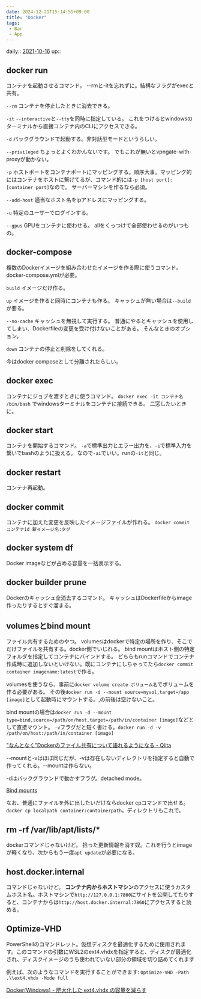 ```yaml
---
date: 2024-12-21T15:14:55+09:00
title: "Docker"
tags:
 - Bar
 - App
---
```


daily:: [2021-10-16](/Daily_Note/2021-10-16.md)
up::

## docker run
コンテナを起動させるコマンド。
--rmと-itを忘れずに。結構なフラグがexecと共有。

`--rm`
コンテナを停止したときに消去できる。

`-it`
`--interactive`と`--tty`を同時に指定している。
これをつけるとwindowsのターミナルから直接コンテナ内のCLIにアクセスできる。

`-d`
バックグラウンドで起動する。非対話型モードというらしい。

`--privileged`
ちょっとよくわかんないです。
でもこれが無いとvpngate-with-proxyが動かない。

`-p`
ホストポートをコンテナポートにマッピングする。順序大事。マッピング的にはコンテナをホストに繋げてるが、コマンド的には`-p [host port]:[container port]`なので。
サーバーマシンを作るなら必須。

`--add-host`
適当なホスト名をipアドレスにマッピングする。

`-u`
特定のユーザーでログインする。

`--gpus`
GPUをコンテナに使わせる。
allをくっつけて全部使わせるのがいつもの。



## docker-compose
複数のDockerイメージを組み合わせたイメージを作る際に使うコマンド。
docker-compose.ymlが必要。

`build`
イメージだけ作る。

`up`
イメージを作ると同時にコンテナも作る。
キャッシュが無い場合は`--build`が要る。

`--no-cache`
キャッシュを無視して実行する。
普通にやるとキャッシュを使用してしまい、Dockerfileの変更を受け付けないことがある。
そんなときのオプション。

`down`
コンテナの停止と削除をしてくれる。

今はdocker composeとして分離されたらしい。

## docker exec
コンテナにジョブを渡すときに使うコマンド。
`docker exec -it コンテナ名 /bin/bash` でwindowsターミナルをコンテナに接続できる。
二窓したいときに。

## docker start
コンテナを開始するコマンド。
`-a`で標準出力とエラー出力を、`-i`で標準入力を繋いでbashのように扱える。
なので`-ai`でいい。runの`-it`と同じ。

## docker restart
コンテナ再起動。

## docker commit
コンテナに加えた変更を反映したイメージファイルが作れる。
`docker commit コンテナid 新イメージ名:タグ`

## docker system df
Docker imageなどが占める容量を一括表示する。

## docker builder prune
Dockerのキャッシュ全消去するコマンド。
キャッシュはDockerfileからimage作ったりするとすぐ溜まる。

## volumesとbind mount
ファイル共有するためのやつ。
volumesはdockerで特定の場所を作り、そこでだけファイルを共有する。docker側でいじれる。
bind mountはホスト側の特定フォルダを指定してコンテナにバインドする。
どちらもrunコマンドでコンテナ作成時に追加しないといけない。既にコンテナにしちゃってたら`docker commit container imagename:latest`で作る。

volumesを使うなら、事前に`docker volume create ボリューム名`でボリュームを作る必要がある。
その後`docker run -d --mount source=myvol,target=/app [image]`として起動時にマウントする。,の前後は空けないこと。

bind mountの場合は`docker run -d --mount type=bind,source=/path/on/host,target=/path/in/container [image]`などとして直接マウント。
`-v`フラグだと短く書ける。`docker run -d -v /path/on/host:/path/in/container [image]`

["なんとなく”Dockerのファイル共有について語れるようになる - Qiita](https://qiita.com/kobori_akira/items/73488918d6fb2a1ae020)

--mountと-vはほぼ同じだが、-vは存在しないディレクトリを指定すると自動で作ってくれる。--mountは作らない。

-dはバックグラウンドで動かすフラグ。detached mode。

[Bind mounts](https://docs.docker.com/storage/bind-mounts/)

なお、普通にファイルを外に出したいだけならdocker cpコマンドで出せる。`docker cp localpath container:containerpath`。ディレクトリもこれで。

## rm -rf /var/lib/apt/lists/*
dockerコマンドじゃないけど。
拾った更新情報を消す奴。これを行うとimageが軽くなり、次からもう一度`apt update`が必要になる。

## host.docker.internal
コマンドじゃないけど。
**コンテナ内からホストマシン**のアクセスに使うカスタムホスト名。ホストマシンで`http://127.0.0.1:7860`にサイトを公開してたりすると、コンテナからは`http://host.docker.internal:7860`にアクセスすると読める。

## Optimize-VHD
PowerShellのコマンドレット。仮想ディスクを最適化するために使用されます。このコマンドの引数にWSL2のext4.vhdxを指定すると、ディスクが最適化され、ディスクイメージのうち使われていない部分の領域を切り詰めてくれます

例えば、次のようなコマンドを実行することができます: `Optimize-VHD -Path .\\ext4.vhdx -Mode full`

[Docker(Windows) - 肥大化した ext4.vhdx の容量を減らす](https://www.curict.com/item/f4/f46da60.html)
